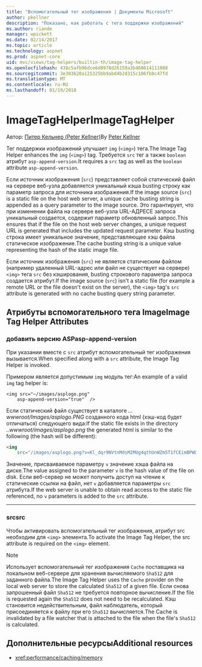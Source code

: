 ```yaml
---
title: "Вспомогательный тег изображения | Документы Microsoft"
author: pkellner
description: "Показано, как работать с тега поддержки изображений"
ms.author: riande
manager: wpickett
ms.date: 02/14/2017
ms.topic: article
ms.technology: aspnet
ms.prod: aspnet-core
uid: mvc/views/tag-helpers/builtin-th/image-tag-helper
ms.openlocfilehash: 438c5afb96dce6d8978d26159a3b460614111988
ms.sourcegitcommit: 3e303620a125325bb9abd4b2d315c106fb8c47fd
ms.translationtype: MT
ms.contentlocale: ru-RU
ms.lasthandoff: 01/19/2018
---
```

# <a name="imagetaghelper"></a><span data-ttu-id="c6fe9-103">ImageTagHelper</span><span class="sxs-lookup"><span data-stu-id="c6fe9-103">ImageTagHelper</span></span>

<span data-ttu-id="c6fe9-104">Автор: [Питер Кельнер (Peter Kellner)](http://peterkellner.net)</span><span class="sxs-lookup"><span data-stu-id="c6fe9-104">By [Peter Kellner](http://peterkellner.net)</span></span> 

<span data-ttu-id="c6fe9-105">Тег поддержки изображений улучшает `img` (`<img>`) тега.</span><span class="sxs-lookup"><span data-stu-id="c6fe9-105">The Image Tag Helper enhances the `img` (`<img>`) tag.</span></span> <span data-ttu-id="c6fe9-106">Требуется `src` тег а также `boolean` атрибут `asp-append-version`.</span><span class="sxs-lookup"><span data-stu-id="c6fe9-106">It requires a `src` tag as well as the `boolean` attribute `asp-append-version`.</span></span>

<span data-ttu-id="c6fe9-107">Если источник изображения (`src`) представляет собой статический файл на сервере веб-узла добавляется уникальный кэша busting строку как параметр запроса для источника изображения.</span><span class="sxs-lookup"><span data-stu-id="c6fe9-107">If the image source (`src`) is a static file on the host web server, a unique cache busting string is appended as a query parameter to the image source.</span></span> <span data-ttu-id="c6fe9-108">Это гарантирует, что при изменении файла на сервере веб-узла URL-АДРЕСЕ запроса уникальный создается, содержит параметр обновленный запрос.</span><span class="sxs-lookup"><span data-stu-id="c6fe9-108">This ensures that if the file on the host web server changes, a unique request URL is generated that includes the updated request parameter.</span></span> <span data-ttu-id="c6fe9-109">Кэш busting строка имеет уникальное значение, представляющее хэш файла статическое изображение.</span><span class="sxs-lookup"><span data-stu-id="c6fe9-109">The cache busting string is a unique value representing the hash of the static image file.</span></span>

<span data-ttu-id="c6fe9-110">Если источник изображения (`src`) не является статическим файлом (например удаленный URL-адрес или файл не существует на сервере) `<img>` тега `src` без кэширования, busting строкового параметра запроса создается атрибут.</span><span class="sxs-lookup"><span data-stu-id="c6fe9-110">If the image source (`src`) isn't a static file (for example a remote URL or the file doesn't exist on the server), the `<img>` tag's `src` attribute is generated with no cache busting query string parameter.</span></span>

## <a name="image-tag-helper-attributes"></a><span data-ttu-id="c6fe9-111">Атрибуты вспомогательного тега Image</span><span class="sxs-lookup"><span data-stu-id="c6fe9-111">Image Tag Helper Attributes</span></span>


### <a name="asp-append-version"></a><span data-ttu-id="c6fe9-112">добавить версию ASP</span><span class="sxs-lookup"><span data-stu-id="c6fe9-112">asp-append-version</span></span>

<span data-ttu-id="c6fe9-113">При указании вместе с `src` атрибут вспомогательный тег изображения вызывается.</span><span class="sxs-lookup"><span data-stu-id="c6fe9-113">When specified along with a `src` attribute, the Image Tag Helper is invoked.</span></span>

<span data-ttu-id="c6fe9-114">Примером является допустимым `img` модуль тег:</span><span class="sxs-lookup"><span data-stu-id="c6fe9-114">An example of a valid `img` tag helper is:</span></span>

```cshtml
<img src="~/images/asplogo.png" 
    asp-append-version="true"  />
```

<span data-ttu-id="c6fe9-115">Если статический файл существует в каталоге *... wwwroot/Images/asplogo.PNG* созданного кода html (хэш-код будет отличаться) следующего вида:</span><span class="sxs-lookup"><span data-stu-id="c6fe9-115">If the static file exists in the directory *..wwwroot/images/asplogo.png* the generated html is similar to the following (the hash will be different):</span></span>

```html
<img 
    src="/images/asplogo.png?v=Kl_dqr9NVtnMdsM2MUg4qthUnWZm5T1fCEimBPWDNgM"/>
```

<span data-ttu-id="c6fe9-116">Значение, присваиваемое параметру `v` значение хэша файла на диске.</span><span class="sxs-lookup"><span data-stu-id="c6fe9-116">The value assigned to the parameter `v` is the hash value of the file on disk.</span></span> <span data-ttu-id="c6fe9-117">Если веб-сервер не может получить доступ на чтение к статические ссылки на файл, нет `v` добавляется параметры `src` атрибута.</span><span class="sxs-lookup"><span data-stu-id="c6fe9-117">If the web server is unable to obtain read access to the static file referenced,  no `v` parameters is added to the `src` attribute.</span></span>

- - -

### <a name="src"></a><span data-ttu-id="c6fe9-118">src</span><span class="sxs-lookup"><span data-stu-id="c6fe9-118">src</span></span>

<span data-ttu-id="c6fe9-119">Чтобы активировать вспомогательный тег изображения, атрибут src необходим для `<img>` элемента.</span><span class="sxs-lookup"><span data-stu-id="c6fe9-119">To activate the Image Tag Helper, the src attribute is required on the `<img>` element.</span></span> 

> [!NOTE]
> <span data-ttu-id="c6fe9-120">Использует вспомогательный тег изображения `Cache` поставщика на локальном веб-сервере для хранения вычисляемого `Sha512` для заданного файла.</span><span class="sxs-lookup"><span data-stu-id="c6fe9-120">The Image Tag Helper uses the `Cache` provider on the local web server to store the calculated `Sha512` of a given file.</span></span> <span data-ttu-id="c6fe9-121">Если снова запрошенный файл `Sha512` не требуется повторное вычисление.</span><span class="sxs-lookup"><span data-stu-id="c6fe9-121">If the file is requested again the `Sha512` does not need to be recalculated.</span></span> <span data-ttu-id="c6fe9-122">Кэш становится недействительным, файл наблюдатель, который присоединяется к файлу при его `Sha512` вычисляется.</span><span class="sxs-lookup"><span data-stu-id="c6fe9-122">The Cache is invalidated by a file watcher that is attached to the file when the file's `Sha512` is calculated.</span></span>

## <a name="additional-resources"></a><span data-ttu-id="c6fe9-123">Дополнительные ресурсы</span><span class="sxs-lookup"><span data-stu-id="c6fe9-123">Additional resources</span></span>

* <xref:performance/caching/memory>
